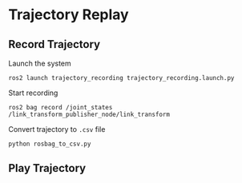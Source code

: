 # Trajectory Replay

## Record Trajectory
Launch the system
```shell
ros2 launch trajectory_recording trajectory_recording.launch.py
```
Start recording
```shell
ros2 bag record /joint_states /link_transform_publisher_node/link_transform
```
Convert trajectory to `.csv` file
```shell
python rosbag_to_csv.py
```

## Play Trajectory
